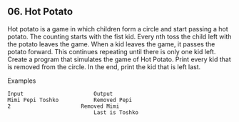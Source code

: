 ## 06. Hot Potato 

Hot potato is a game in which children form a circle and start passing a hot potato. The counting starts with the fist kid. Every nth toss the child left with the potato leaves the game. When a kid leaves the game, it passes the potato forward. This continues repeating until there is only one kid left.
Create a program that simulates the game of Hot Potato.  Print every kid that is removed from the circle. In the end, print the kid that is left last.

Examples

```
Input	                   Output
Mimi Pepi Toshko           Removed Pepi
2	                   Removed Mimi
                           Last is Toshko
```
